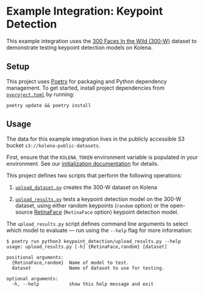 # Example Integration: Keypoint Detection

This example integration uses the [300 Faces In the Wild (300-W)](https://ibug.doc.ic.ac.uk/resources/300-W/) dataset
to demonstrate testing keypoint detection models on Kolena.

## Setup

This project uses [Poetry](https://python-poetry.org/) for packaging and Python dependency management. To get started,
install project dependencies from [`pyproject.toml`](./pyproject.toml) by running:

```shell
poetry update && poetry install
```

## Usage

The data for this example integration lives in the publicly accessible S3 bucket `s3://kolena-public-datasets`.

First, ensure that the `KOLENA_TOKEN` environment variable is populated in your environment. See our
[initialization documentation](https://docs.kolena.io/installing-kolena/#initialization) for details.

This project defines two scripts that perform the following operations:

1. [`upload_dataset.py`](keypoint_detection/upload_dataset.py) creates the 300-W dataset on Kolena

2. [`upload_results.py`](keypoint_detection/upload_results.py) tests a keypoint detection model on the 300-W dataset,
  using either random keypoints (`random` option) or the open-source [RetinaFace](https://github.com/serengil/retinaface)
  (`RetinaFace` option) keypoint detection model.

The `upload_results.py` script defines command line arguments to select which model to evaluate — run using the
`--help` flag for more information:

```shell
$ poetry run python3 keypoint_detection/upload_results.py --help
usage: upload_results.py [-h] {RetinaFace,random} [dataset]

positional arguments:
  {RetinaFace,random}  Name of model to test.
  dataset              Name of dataset to use for testing.

optional arguments:
  -h, --help           show this help message and exit
```
